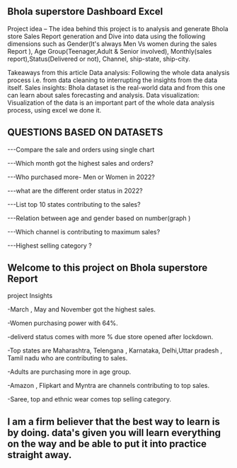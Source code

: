 ## Bhola superstore Dashboard Excel


Project idea – The idea behind this project is to analysis and generate Bhola store Sales Report generation and Dive into data using the following dimensions such as Gender(It's always Men Vs women during the sales Report ), Age Group(Teenager,Adult & Senior involved), Monthly(sales report),Status(Delivered or not), Channel, ship-state, ship-city.

Takeaways from this article
Data analysis: Following the whole data analysis process i.e. from data cleaning to interrupting the insights from the data itself.
Sales insights: Bhola dataset is the real-world data and from this one can learn about sales forecasting and analysis.
Data visualization: Visualization of the data is an important part of the whole data analysis process, using excel we done it. 

## QUESTIONS BASED ON DATASETS

---Compare the sale and orders using single chart

---Which month got the highest sales and orders?

---Who purchased more- Men or Women in 2022?

---what are the different order status in 2022?

---List top 10 states contributing to the sales?

---Relation between age and gender based on number(graph )

---Which channel is contributing to maximum sales?

---Highest selling category ? 

## Welcome to this project on Bhola superstore Report 
 project Insights 
 
-March , May and November got the highest sales.

-Women purchasing power with 64%.

-deliverd status comes with more % due store opened after lockdown.

-Top states are Maharashtra, Telengana , Karnataka, Delhi,Uttar pradesh , Tamil nadu who are contributing to sales.

-Adults are purchasing more in age group.

-Amazon , Flipkart and Myntra are channels contributing to top sales.

-Saree, top and ethnic wear comes top selling category.
 
 ## I am a firm believer that the best way to learn is by doing. data's given  you will learn everything on the way and be able to put it into practice straight away.
